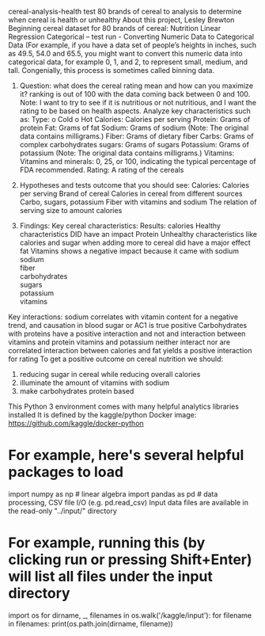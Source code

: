 cereal-analysis-health
test 80 brands of cereal to analysis to determine when cereal is health or unhealthy
About this project, Lesley Brewton
Beginning cereal dataset for 80 brands of cereal: Nutrition Linear Regression
Categorical – test run - Converting Numeric Data to Categorical Data (For example, if you have a data set of people’s heights in inches, such as 49.5, 54.0 and 65.5, 
you might want to convert this numeric data into categorical data, for example 0, 1, and 2, to represent small, medium, and tall. 
Congenially, this process is sometimes called binning data.
1. Question: what does the cereal rating mean and how can you maximize it? ranking is out of 100 with the data coming back between 0  and 100.
   Note: I want to try to see if it is nutritious or not nutritious, and I want the rating to be based on health aspects.
Analyze key characteristics such as:
Type:
o  Cold
o  Hot
Calories: Calories per serving
Protein: Grams of protein
Fat: Grams of fat
Sodium: Grams of sodium (Note: The original data contains milligrams.)
Fiber: Grams of dietary fiber
Carbs: Grams of complex carbohydrates
sugars: Grams of sugars
Potassium: Grams of potassium (Note: The original data contains milligrams.)
Vitamins: Vitamins and minerals: 0, 25, or 100, indicating the typical percentage of FDA recommended. 
Rating: A rating of the cereals

2. Hypotheses and tests outcome that you should see:  Calories: Calories per serving
   Brand of cereal
   Calories in cereal from different sources
   Carbo, sugars, potassium 
   Fiber with vitamins and sodium
   The relation of serving size to amount calories
 
3. Findings: 
Key cereal characteristics:    Results:
   calories    Healthy characteristics DID have an impact
   Protein     Unhealthy characteristics like calories and sugar when adding more to cereal did have a major effect
   fat Vitamins  shows a negative impact because it came with sodium
   sodium  
   fiber   
   carbohydrates   
   sugars  
   potassium   
   vitamins    

Key interactions:
sodium correlates with vitamin content for a negative trend, and causation in blood sugar or AC1 is true positive
Carbohydrates with proteins have a positive interaction and not and interaction between vitamins and protein
vitamins and potassium neither interact nor are correlated
interaction between calories and fat yields a positive interaction for rating
To get a positive outcome on cereal nutrition we should:
1. reducing sugar in cereal while reducing overall calories
2. illuminate the amount of vitamins with sodium
3. make carbohydrates protein based

This Python 3 environment comes with many helpful analytics libraries installed
It is defined by the kaggle/python Docker image: https://github.com/kaggle/docker-python
# For example, here's several helpful packages to load

import numpy as np # linear algebra
import pandas as pd # data processing, CSV file I/O (e.g. pd.read_csv)
Input data files are available in the read-only "../input/" directory
# For example, running this (by clicking run or pressing Shift+Enter) will list all files under the input directory

import os
for dirname, _, filenames in os.walk('/kaggle/input'):
    for filename in filenames:
        print(os.path.join(dirname, filename))

